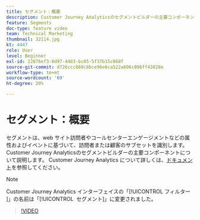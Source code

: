 ```yaml
---
title: セグメント：概要
description: Customer Journey Analyticsのセグメントビルダーの主要コンポーネントについて説明します。
feature: Segments
doc-type: feature video
team: Technical Marketing
thumbnail: 32114.jpg
kt: 4447
role: User
level: Beginner
exl-id: 22076ef3-8d97-4483-bc05-5f37b15c868f
source-git-commit: d726ccc860c8bce96e6ca522a606c096ff43828e
workflow-type: tm+mt
source-wordcount: '69'
ht-degree: 20%

---
```


# セグメント：概要

セグメントは、web サイト訪問者やコールセンターエンゲージメントなどの属性およびイベントに基づいて、訪問者または顧客のサブセットを識別します。 Customer Journey Analyticsのセグメントビルダーの主要コンポーネントについて説明します。 Customer Journey Analytics について詳しくは、[ドキュメント](https://experienceleague.adobe.com/en/docs/analytics-platform/using/cja-components/cja-segments/filters-overview)を参照してください。

>[!NOTE]
>
> Customer Journey Analytics インターフェイスの「[!UICONTROL &#x200B; フィルター &#x200B;]」の名前は「[!UICONTROL &#x200B; セグメント &#x200B;]」に変更されました。

>[!VIDEO](https://video.tv.adobe.com/v/32114/?quality=12&learn=on)
